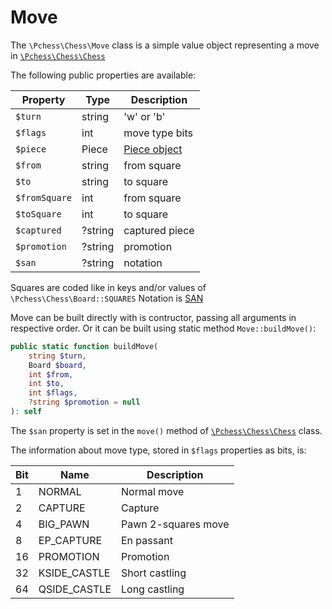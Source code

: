 # Move

The `\Pchess\Chess\Move` class is a simple value object representing a move in [`\Pchess\Chess\Chess`](chess.md)

The following public properties are available:

|Property      | Type    | Description              |
|--------------|---------|--------------------------|
|`$turn`       | string  | 'w' or 'b'               |
|`$flags`      | int     | move type bits           |
|`$piece`      | Piece   | [Piece object](piece.md) |
|`$from`       | string  | from square              |
|`$to`         | string  | to square                |
|`$fromSquare` | int     | from square              |
|`$toSquare`   | int     | to square                |
|`$captured`   | ?string | captured piece           |
|`$promotion`  | ?string | promotion                |
|`$san`        | ?string | notation                 |

Squares are coded like in keys and/or values of `\Pchess\Chess\Board::SQUARES`
Notation is [SAN](https://en.wikipedia.org/wiki/Algebraic_notation_(chess))

Move can be built directly with is contructor, passing all arguments in respective order.
Or it can be built using static method `Move::buildMove()`:

```php
public static function buildMove(
    string $turn,
    Board $board,
    int $from,
    int $to,
    int $flags,
    ?string $promotion = null
): self
```

The `$san` property is set in the `move()` method of [`\Pchess\Chess\Chess`](chess.md) class.

The information about move type, stored in `$flags` properties as bits, is:

|Bit | Name         | Description         |
|----|--------------|---------------------|
| 1  | NORMAL       | Normal move         |
| 2  | CAPTURE      | Capture             |
| 4  | BIG_PAWN     | Pawn 2-squares move |
| 8  | EP_CAPTURE   | En passant          |
| 16 | PROMOTION    | Promotion           |
| 32 | KSIDE_CASTLE | Short castling      |
| 64 | QSIDE_CASTLE | Long castling       |
